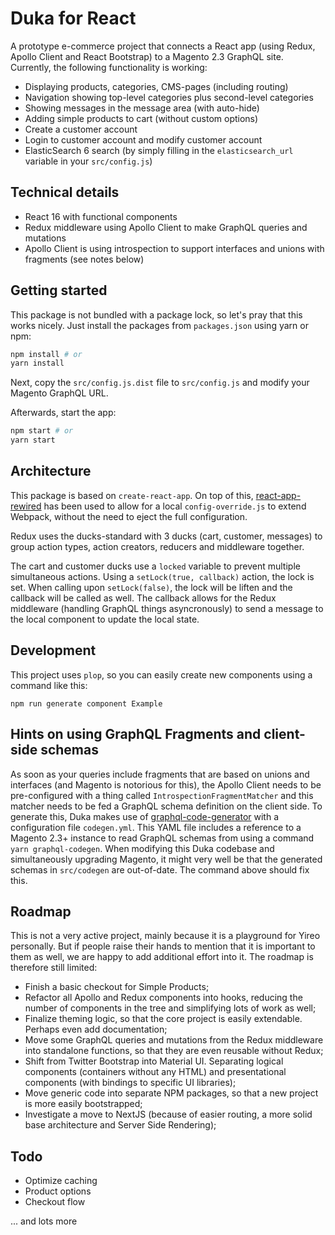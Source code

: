 # Duka for React

A prototype e-commerce project that connects a React app (using Redux, Apollo Client and React Bootstrap) to a Magento 2.3 GraphQL site. Currently, the following functionality is working:

- Displaying products, categories, CMS-pages (including routing)
- Navigation showing top-level categories plus second-level categories
- Showing messages in the message area (with auto-hide)
- Adding simple products to cart (without custom options)
- Create a customer account
- Login to customer account and modify customer account
- ElasticSearch 6 search (by simply filling in the `elasticsearch_url` variable in your `src/config.js`)

## Technical details

- React 16 with functional components
- Redux middleware using Apollo Client to make GraphQL queries and mutations
- Apollo Client is using introspection to support interfaces and unions with fragments (see notes below)

## Getting started

This package is not bundled with a package lock, so let's pray that this works nicely. Just install the packages from `packages.json` using yarn or npm:

```bash
npm install # or
yarn install
```

Next, copy the `src/config.js.dist` file to `src/config.js` and modify your Magento GraphQL URL.

Afterwards, start the app:

```bash
npm start # or
yarn start
```

## Architecture

This package is based on `create-react-app`. On top of this, [react-app-rewired](https://github.com/timarney/react-app-rewired) has been used to allow for a local `config-override.js` to extend Webpack, without the need to eject the full configuration.

Redux uses the ducks-standard with 3 ducks (cart, customer, messages) to group action types, action creators, reducers and middleware together.

The cart and customer ducks use a `locked` variable to prevent multiple simultaneous actions. Using a `setLock(true, callback)` action, the lock is set. When calling upon `setLock(false)`, the lock will be liften and the callback will be called as well. The callback allows for the Redux middleware (handling GraphQL things asyncronously) to send a message to the local component to update the local state.

## Development

This project uses `plop`, so you can easily create new components using a command like this:

    npm run generate component Example

## Hints on using GraphQL Fragments and client-side schemas

As soon as your queries include fragments that are based on unions and interfaces (and Magento is notorious for this), the Apollo Client needs to be pre-configured with a thing called `IntrospectionFragmentMatcher` and this matcher needs to be fed a GraphQL schema definition on the client side. To generate this, Duka makes use of [graphql-code-generator](https://graphql-code-generator.com/) with a configuration file `codegen.yml`. This YAML file includes a reference to a Magento 2.3+ instance to read GraphQL schemas from using a command `yarn graphql-codegen`. When modifying this Duka codebase and simultaneously upgrading Magento, it might very well be that the generated schemas in `src/codegen` are out-of-date. The command above should fix this.

## Roadmap

This is not a very active project, mainly because it is a playground for Yireo personally. But if people raise their hands to mention that it is important to them as well, we are happy to add additional effort into it. The roadmap is therefore still limited:

- Finish a basic checkout for Simple Products;
- Refactor all Apollo and Redux components into hooks, reducing the number of components in the tree and simplifying lots of work as well;
- Finalize theming logic, so that the core project is easily extendable. Perhaps even add documentation;
- Move some GraphQL queries and mutations from the Redux middleware into standalone functions, so that they are even reusable without Redux;
- Shift from Twitter Bootstrap into Material UI. Separating logical components (containers without any HTML) and presentational components (with bindings to specific UI libraries);
- Move generic code into separate NPM packages, so that a new project is more easily bootstrapped;
- Investigate a move to NextJS (because of easier routing, a more solid base architecture and Server Side Rendering);

## Todo

- Optimize caching
- Product options
- Checkout flow

... and lots more
